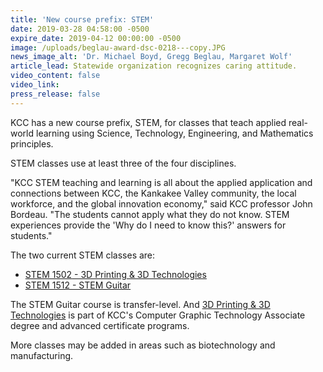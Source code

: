 ```yaml
---
title: 'New course prefix: STEM'
date: 2019-03-28 04:58:00 -0500
expire_date: 2019-04-12 00:00:00 -0500
image: /uploads/beglau-award-dsc-0218---copy.JPG
news_image_alt: 'Dr. Michael Boyd, Gregg Beglau, Margaret Wolf'
article_lead: Statewide organization recognizes caring attitude.
video_content: false
video_link:
press_release: false
---
```


KCC has a new course prefix, STEM, for classes that teach applied real-world learning using Science, Technology, Engineering, and Mathematics principles.

STEM classes use at least three of the four disciplines.

"KCC STEM teaching and learning is all about the applied application and connections between KCC, the Kankakee Valley community, the local workforce, and the global innovation economy," said KCC professor John Bordeau. "The students cannot apply what they do not know. STEM experiences provide the 'Why do I need to know this?' answers for students."&nbsp;

The two current STEM classes are:

* [STEM 1502](http://kcc.smartcatalogiq.com/en/current/Academic-Catalog/Courses/STEM-STEM/STEM-1502)[ - 3D Printing & 3D Technologies](__notset__)
* [STEM 1512 - STEM Guitar](http://kcc.smartcatalogiq.com/en/current/Academic-Catalog/Courses/STEM-STEM/STEM-1512)

The STEM Guitar course is transfer-level. And [3D Printing & 3D Technologies](__notset__)&nbsp;is part of KCC's Computer Graphic Technology Associate degree and advanced certificate programs.

More classes may be added in areas such as biotechnology and manufacturing.
